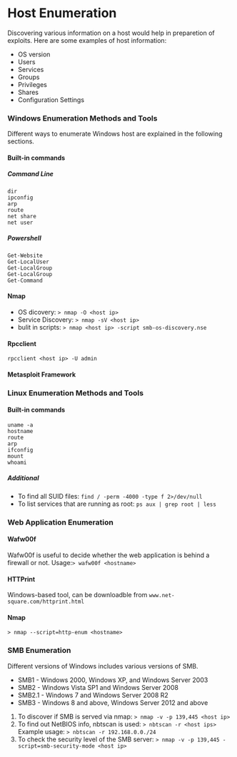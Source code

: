# Host Enumeration

Discovering various information on a host would help in preparetion of exploits. Here are some examples of host information:
* OS version
* Users
* Services
* Groups
* Privileges
* Shares
* Configuration Settings


### Windows Enumeration Methods and Tools
Different ways to enumerate Windows host are explained in the following sections.
#### Built-in commands
##### Command Line
```
dir
ipconfig
arp
route
net share
net user
```
##### Powershell
```
Get-Website
Get-LocalUser
Get-LocalGroup
Get-LocalGroup
Get-Command
```
#### Nmap  
* OS dicovery: `> nmap -O <host ip>`
* Service Discovery: `> nmap -sV <host ip>`
* bulit in scripts: `> nmap <host ip> -script smb-os-discovery.nse`
#### Rpcclient
`rpcclient <host ip> -U admin`
#### Metasploit Framework


### Linux Enumeration Methods and Tools
#### Built-in commands
```
uname -a
hostname
route
arp
ifconfig
mount
whoami
```
##### Additional
* To find all SUID files: `find / -perm -4000 -type f 2>/dev/null`
* To list services that are running as root: `ps aux | grep root | less`

### Web Application Enumeration 
#### Wafw00f
Wafw00f is useful to decide whether the web application is behind a firewall or not. 
Usage:`> wafw00f <hostname>`
#### HTTPrint
Windows-based tool, can be downloadble from `www.net-square.com/httprint.html`
#### Nmap
`> nmap --script=http-enum <hostname>`


### SMB Enumeration
Different versions of Windows includes various versions of SMB. 

* SMB1 - Windows 2000, Windows XP, and Windows Server 2003
* SMB2 - Windows Vista SP1 and Windows Server 2008
* SMB2.1 - Windows 7 and Windows Server 2008 R2
* SMB3 - Windows 8 and above, Windows Server 2012 and above


1) To discover if SMB is served via nmap: `> nmap -v -p 139,445 <host ip>` 
2) To find out NetBIOS info, nbtscan is used: `> nbtscan -r <host ips>` 
	Example usage: `> nbtscan -r 192.168.0.0./24`
3) To check the security level of the SMB server: `> nmap -v -p 139,445 -script=smb-security-mode <host ip>`

